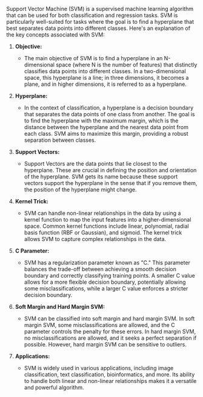 Support Vector Machine (SVM) is a supervised machine learning algorithm that can be used for both classification and regression tasks. SVM is particularly well-suited for tasks where the goal is to find a hyperplane that best separates data points into different classes. Here's an explanation of the key concepts associated with SVM:

1. **Objective:**
   - The main objective of SVM is to find a hyperplane in an N-dimensional space (where N is the number of features) that distinctly classifies data points into different classes. In a two-dimensional space, this hyperplane is a line; in three dimensions, it becomes a plane, and in higher dimensions, it is referred to as a hyperplane.

2. **Hyperplane:**
   - In the context of classification, a hyperplane is a decision boundary that separates the data points of one class from another. The goal is to find the hyperplane with the maximum margin, which is the distance between the hyperplane and the nearest data point from each class. SVM aims to maximize this margin, providing a robust separation between classes.

3. **Support Vectors:**
   - Support Vectors are the data points that lie closest to the hyperplane. These are crucial in defining the position and orientation of the hyperplane. SVM gets its name because these support vectors support the hyperplane in the sense that if you remove them, the position of the hyperplane might change.

4. **Kernel Trick:**
   - SVM can handle non-linear relationships in the data by using a kernel function to map the input features into a higher-dimensional space. Common kernel functions include linear, polynomial, radial basis function (RBF or Gaussian), and sigmoid. The kernel trick allows SVM to capture complex relationships in the data.

5. **C Parameter:**
   - SVM has a regularization parameter known as "C." This parameter balances the trade-off between achieving a smooth decision boundary and correctly classifying training points. A smaller C value allows for a more flexible decision boundary, potentially allowing some misclassifications, while a larger C value enforces a stricter decision boundary.

6. **Soft Margin and Hard Margin SVM:**
   - SVM can be classified into soft margin and hard margin SVM. In soft margin SVM, some misclassifications are allowed, and the C parameter controls the penalty for these errors. In hard margin SVM, no misclassifications are allowed, and it seeks a perfect separation if possible. However, hard margin SVM can be sensitive to outliers.

7. **Applications:**
   - SVM is widely used in various applications, including image classification, text classification, bioinformatics, and more. Its ability to handle both linear and non-linear relationships makes it a versatile and powerful algorithm.
